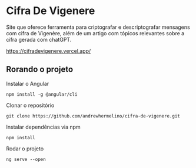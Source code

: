 # Cifra De Vigenere

Site que oferece ferramenta para criptografar e descriptografar mensagens com cifra de Vigenère, além de um artigo com tópicos relevantes sobre a cifra gerada com chatGPT.

<https://cifradevigenere.vercel.app/>

## Rorando o projeto

Instalar o Angular
```
npm install -g @angular/cli
```

Clonar o repositório
```
git clone https://github.com/andrewhermelino/cifra-de-vigenere.git
```

Instalar dependências via npm
```
npm install
```

Rodar o projeto
```
ng serve --open
```